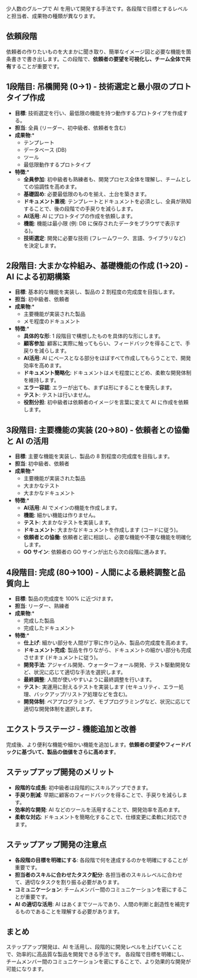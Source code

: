 <!--
title:   ステップアップ開発 (AI時代の開発)
tags:    AI,開発手法
id:      367a68c8b3f55ed25367
private: false
-->
少人数のグループで AI を用いて開発する手法です。各段階で目標とするレベルと担当者、成果物の種類が異なります。

## 依頼段階

依頼者の作りたいものを大まかに聞き取り、簡単なイメージ図と必要な機能を箇条書きで書き出します。この段階で、**依頼者の要望を可視化し、チーム全体で共有**することが重要です。

## 1段階目: 吊橋開発 (0→1) - 技術選定と最小限のプロトタイプ作成

*   **目標**: 技術選定を行い、最低限の機能を持つ動作するプロトタイプを作成する。
*   **担当**: 全員 (リーダー、初中級者、依頼者を含む)
*   **成果物**:*
    *   テンプレート
    *   データベース (DB)
    *   ツール
    *   最低限動作するプロトタイプ
*   **特徴**:*
    *   **全員参加**: 初中級者も熟練者も、開発プロセス全体を理解し、チームとしての協調性を高めます。
    *   **基礎固め**: 必要最低限のものを揃え、土台を築きます。
    *   **ドキュメント重視**: テンプレートとドキュメントを必須とし、全員が熟知することで、後の段階での手戻りを減らします。
    *   **AI活用**: AI にプロトタイプの作成を依頼します。
    *   **機能**: 機能は最小限 (例: DB に保存されたデータをブラウザで表示する)。
    *   **技術選定**: 開発に必要な技術 (フレームワーク、言語、ライブラリなど) を決定します。

## 2段階目: 大まかな枠組み、基礎機能の作成 (1→20) - AI による初期構築

*   **目標**: 基本的な機能を実装し、製品の 2 割程度の完成度を目指します。
*   **担当**: 初中級者、依頼者
*   **成果物**:*
    *   主要機能が実装された製品
    *   メモ程度のドキュメント
*   **特徴**:*
    *   **具体的な形**: 1 段階目で構想したものを具体的な形にします。
    *   **顧客参加**: 顧客に実際に触ってもらい、フィードバックを得ることで、手戻りを減らします。
    *   **AI活用**: AI にベースとなる部分をほぼすべて作成してもらうことで、開発効率を高めます。
    *   **ドキュメント簡略化**: ドキュメントはメモ程度にとどめ、柔軟な開発体制を維持します。
    *   **エラー容認**: エラーが出ても、まずは形にすることを優先します。
    *   **テスト**: テストは行いません。
    *   **役割分担**: 初中級者は依頼者のイメージを言葉に変えて AI に作成を依頼します。

## 3段階目: 主要機能の実装 (20→80) - 依頼者との協働と AI の活用

*   **目標**: 主要な機能を実装し、製品の 8 割程度の完成度を目指します。
*   **担当**: 初中級者、依頼者
*   **成果物**:*
    *   主要機能が実装された製品
    *   大まかなテスト
    *   大まかなドキュメント
*   **特徴**:*
    *   **AI活用**: AI でメインの機能を作成します。
    *   **機能**: 細かい機能は作りません。
    *   **テスト**: 大まかなテストを実装します。
    *   **ドキュメント**: 大まかなドキュメントを作成します (コードに従う)。
    *   **依頼者との協働**: 依頼者と密に相談し、必要な機能や不要な機能を明確化します。
    *   **GO サイン**: 依頼者の GO サインが出たら次の段階に進みます。

## 4段階目: 完成 (80→100) - 人間による最終調整と品質向上

*   **目標**: 製品の完成度を 100% に近づけます。
*   **担当**: リーダー、熟練者
*   **成果物**:*
    *   完成した製品
    *   完成したドキュメント
*   **特徴**:*
    *   **仕上げ**: 細かい部分を人間が丁寧に作り込み、製品の完成度を高めます。
    *   **ドキュメント完成**: 製品を作りながら、ドキュメントの細かい部分も完成させます (ドキュメントに従う)。
    *   **開発手法**: アジャイル開発、ウォーターフォール開発、テスト駆動開発など、状況に応じて適切な手法を選択します。
    *   **最終調整**: 人間が使いやすいように最終調整を行います。
    *   **テスト**: 実運用に耐えるテストを実装します (セキュリティ、エラー処理、バックアップ/リストア処理などを含む)。
    *   **開発体制**: ペアプログラミング、モブプログラミングなど、状況に応じて適切な開発体制を選択します。

## エクストラステージ - 機能追加と改善

完成後、より便利な機能や細かい機能を追加します。**依頼者の要望やフィードバックに基づいて、製品の価値をさらに高めます**。

## ステップアップ開発のメリット

*   **段階的な成長**: 初中級者は段階的にスキルアップできます。
*   **手戻り削減**: 早期に顧客のフィードバックを得ることで、手戻りを減らします。
*   **効率的な開発**: AI などのツールを活用することで、開発効率を高めます。
*   **柔軟な対応**: ドキュメントを簡略化することで、仕様変更に柔軟に対応できます。

## ステップアップ開発の注意点

*   **各段階の目標を明確にする**: 各段階で何を達成するのかを明確にすることが重要です。
*   **担当者のスキルに合わせたタスク配分**: 各担当者のスキルレベルに合わせて、適切なタスクを割り振る必要があります。
*   **コミュニケーション**: チームメンバー間のコミュニケーションを密にすることが重要です。
*   **AI の適切な活用**: AI はあくまでツールであり、人間の判断と創造性を補完するものであることを理解する必要があります。

## まとめ

ステップアップ開発は、AI を活用し、段階的に開発レベルを上げていくことで、効率的に高品質な製品を開発できる手法です。
各段階で目標を明確にし、チームメンバー間のコミュニケーションを密にすることで、より効果的な開発が可能になります。
